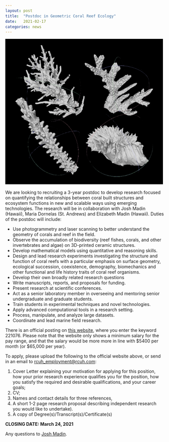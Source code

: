 ```yaml
---
layout: post
title:  "Postdoc in Geometric Coral Reef Ecology"
date:   2021-02-17
categories: news
---
```


<img src="/assets/posts/coral_geometry.png" width="500"/>

We are looking to recruiting a 3-year postdoc to develop research focused on quantifying the relationships between coral built structures and ecosystem functions in new and scalable ways using emerging technologies. The research will be in collaboration with Josh Madin (Hawaii), Maria Dornelas (St. Andrews) and Elizabeth Madin (Hawaii). Duties of the postdoc will include:
- Use photogrammetry and laser scanning to better understand the geometry of corals and reef in the field.
- Observe the accumulation of biodiversity (reef fishes, corals, and other invertebrates and algae) on 3D-printed ceramic structures.
- Develop mathematical models using quantitative and reasoning skills.
- Design and lead research experiments investigating the structure and function of coral reefs with a particular emphasis on surface geometry, ecological succession, coexistence, demography, biomechanics and other functional and life history traits of coral reef organisms.
- Develop their own broadly related research questions
- Write manuscripts, reports, and proposals for funding.  
- Present research at scientific conferences.
- Act as a senior laboratory member in overseeing and mentoring senior undergraduate and graduate students.
- Train students in experimental techniques and novel technologies.
- Apply advanced computational tools in a research setting.
- Process,  manipulate, and analyze large datasets.
- Coordinate and lead marine field research.

There is an official posting on [this website](https://www.hirenethawaii.com/vosnet/Default.aspx), where you enter the keyword 221076. Please note that the website only shows a minimum salary for the pay range, and that the salary would be more more in line with $5400 per month (or $65,000 per year).

To apply, please upload the following to the official website above, or send in an email to [rcuh_employment@rcuh.com](mailto:rcuh_employment@rcuh.com):

1. Cover Letter explaining your motivation for applying for this position, how your prior research experience qualifies you for the position, how you satisfy the required and desirable qualifications, and your career goals;
2. CV;
3. Names and contact details for three references,
4. A short 1-2 page research proposal describing independent research you would like to undertake).
5. A copy of Degree(s)/Transcript(s)/Certificate(s)

**CLOSING DATE: March 24, 2021**

Any questions to [Josh Madin](mailto:jmadin@hawaii.edu).
